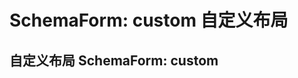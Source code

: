 # SchemaForm: custom 自定义布局

## 自定义布局 SchemaForm: custom

<code defaultShowCode src="../../packages/element/example/SchemaDemoCustom.tsx" />

<API src="../../packages/element/src/components/SchemaForm/index.tsx"></API>
